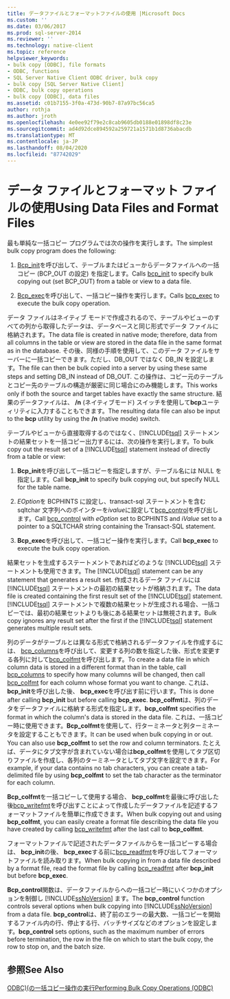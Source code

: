 ```yaml
---
title: データファイルとフォーマットファイルの使用 |Microsoft Docs
ms.custom: ''
ms.date: 03/06/2017
ms.prod: sql-server-2014
ms.reviewer: ''
ms.technology: native-client
ms.topic: reference
helpviewer_keywords:
- bulk copy [ODBC], file formats
- ODBC, functions
- SQL Server Native Client ODBC driver, bulk copy
- bulk copy [SQL Server Native Client]
- ODBC, bulk copy operations
- bulk copy [ODBC], data files
ms.assetid: c01b7155-3f0a-473d-90b7-87a97bc56ca5
author: rothja
ms.author: jroth
ms.openlocfilehash: 4e0ee92f79e2c8cab9605db0188e01898df8c23e
ms.sourcegitcommit: ad4d92dce894592a259721a1571b1d8736abacdb
ms.translationtype: MT
ms.contentlocale: ja-JP
ms.lasthandoff: 08/04/2020
ms.locfileid: "87742029"
---
```

# <a name="using-data-files-and-format-files"></a><span data-ttu-id="b51f9-102">データ ファイルとフォーマット ファイルの使用</span><span class="sxs-lookup"><span data-stu-id="b51f9-102">Using Data Files and Format Files</span></span>
  <span data-ttu-id="b51f9-103">最も単純な一括コピー プログラムでは次の操作を実行します。</span><span class="sxs-lookup"><span data-stu-id="b51f9-103">The simplest bulk copy program does the following:</span></span>  
  
1.  <span data-ttu-id="b51f9-104">[Bcp_init](../native-client-odbc-extensions-bulk-copy-functions/bcp-init.md)を呼び出して、テーブルまたはビューからデータファイルへの一括コピー (BCP_OUT の設定) を指定します。</span><span class="sxs-lookup"><span data-stu-id="b51f9-104">Calls [bcp_init](../native-client-odbc-extensions-bulk-copy-functions/bcp-init.md) to specify bulk copying out (set BCP_OUT) from a table or view to a data file.</span></span>  
  
2.  <span data-ttu-id="b51f9-105">[Bcp_exec](../native-client-odbc-extensions-bulk-copy-functions/bcp-exec.md)を呼び出して、一括コピー操作を実行します。</span><span class="sxs-lookup"><span data-stu-id="b51f9-105">Calls [bcp_exec](../native-client-odbc-extensions-bulk-copy-functions/bcp-exec.md) to execute the bulk copy operation.</span></span>  
  
 <span data-ttu-id="b51f9-106">データ ファイルはネイティブ モードで作成されるので、テーブルやビューのすべての列から取得したデータは、データベースと同じ形式でデータ ファイルに格納されます。</span><span class="sxs-lookup"><span data-stu-id="b51f9-106">The data file is created in native mode; therefore, data from all columns in the table or view are stored in the data file in the same format as in the database.</span></span> <span data-ttu-id="b51f9-107">その後、同様の手順を使用して、このデータ ファイルをサーバーに一括コピーできます。ただし、DB_OUT ではなく DB_IN を設定します。</span><span class="sxs-lookup"><span data-stu-id="b51f9-107">The file can then be bulk copied into a server by using these same steps and setting DB_IN instead of DB_OUT.</span></span> <span data-ttu-id="b51f9-108">この操作は、コピー元のテーブルとコピー先のテーブルの構造が厳密に同じ場合にのみ機能します。</span><span class="sxs-lookup"><span data-stu-id="b51f9-108">This works only if both the source and target tables have exactly the same structure.</span></span> <span data-ttu-id="b51f9-109">結果のデータファイルは、 **/n** (ネイティブモード) スイッチを使用して**bcp**ユーティリティに入力することもできます。</span><span class="sxs-lookup"><span data-stu-id="b51f9-109">The resulting data file can also be input to the **bcp** utility by using the **/n** (native mode) switch.</span></span>  
  
 <span data-ttu-id="b51f9-110">テーブルやビューから直接取得するのではなく、[!INCLUDE[tsql](../../includes/tsql-md.md)] ステートメントの結果セットを一括コピー出力するには、次の操作を実行します。</span><span class="sxs-lookup"><span data-stu-id="b51f9-110">To bulk copy out the result set of a [!INCLUDE[tsql](../../includes/tsql-md.md)] statement instead of directly from a table or view:</span></span>  
  
1.  <span data-ttu-id="b51f9-111">**Bcp_init**を呼び出して一括コピーを指定しますが、テーブル名には NULL を指定します。</span><span class="sxs-lookup"><span data-stu-id="b51f9-111">Call **bcp_init** to specify bulk copying out, but specify NULL for the table name.</span></span>  
  
2.  <span data-ttu-id="b51f9-112">*EOption*を BCPHINTS に設定し、transact-sql ステートメントを含む sqltchar 文字列へのポインターを*ivalue*に設定して[bcp_control](../native-client-odbc-extensions-bulk-copy-functions/bcp-control.md)を呼び出します。</span><span class="sxs-lookup"><span data-stu-id="b51f9-112">Call [bcp_control](../native-client-odbc-extensions-bulk-copy-functions/bcp-control.md) with *eOption* set to BCPHINTS and *iValue* set to a pointer to a SQLTCHAR string containing the Transact-SQL statement.</span></span>  
  
3.  <span data-ttu-id="b51f9-113">**Bcp_exec**を呼び出して、一括コピー操作を実行します。</span><span class="sxs-lookup"><span data-stu-id="b51f9-113">Call **bcp_exec** to execute the bulk copy operation.</span></span>  
  
 <span data-ttu-id="b51f9-114">結果セットを生成するステートメントであればどのような [!INCLUDE[tsql](../../includes/tsql-md.md)] ステートメントも使用できます。</span><span class="sxs-lookup"><span data-stu-id="b51f9-114">The [!INCLUDE[tsql](../../includes/tsql-md.md)] statement can be any statement that generates a result set.</span></span> <span data-ttu-id="b51f9-115">作成されるデータ ファイルには [!INCLUDE[tsql](../../includes/tsql-md.md)] ステートメントの最初の結果セットが格納されます。</span><span class="sxs-lookup"><span data-stu-id="b51f9-115">The data file is created containing the first result set of the [!INCLUDE[tsql](../../includes/tsql-md.md)] statement.</span></span> <span data-ttu-id="b51f9-116">[!INCLUDE[tsql](../../includes/tsql-md.md)] ステートメントで複数の結果セットが生成される場合、一括コピーでは、最初の結果セットよりも後にある結果セットは無視されます。</span><span class="sxs-lookup"><span data-stu-id="b51f9-116">Bulk copy ignores any result set after the first if the [!INCLUDE[tsql](../../includes/tsql-md.md)] statement generates multiple result sets.</span></span>  
  
 <span data-ttu-id="b51f9-117">列のデータがテーブルとは異なる形式で格納されるデータファイルを作成するには、 [bcp_columns](../native-client-odbc-extensions-bulk-copy-functions/bcp-columns.md)を呼び出して、変更する列の数を指定した後、形式を変更する各列に対して[bcp_colfmt](../native-client-odbc-extensions-bulk-copy-functions/bcp-colfmt.md)を呼び出します。</span><span class="sxs-lookup"><span data-stu-id="b51f9-117">To create a data file in which column data is stored in a different format than in the table, call [bcp_columns](../native-client-odbc-extensions-bulk-copy-functions/bcp-columns.md) to specify how many columns will be changed, then call [bcp_colfmt](../native-client-odbc-extensions-bulk-copy-functions/bcp-colfmt.md) for each column whose format you want to change.</span></span> <span data-ttu-id="b51f9-118">これは、 **bcp_init**を呼び出した後、 **bcp_exec**を呼び出す前に行います。</span><span class="sxs-lookup"><span data-stu-id="b51f9-118">This is done after calling **bcp_init** but before calling **bcp_exec**.</span></span> <span data-ttu-id="b51f9-119">**bcp_colfmt**は、列のデータをデータファイルに格納する形式を指定します。</span><span class="sxs-lookup"><span data-stu-id="b51f9-119">**bcp_colfmt** specifies the format in which the column's data is stored in the data file.</span></span> <span data-ttu-id="b51f9-120">これは、一括コピー時に使用できます。**Bcp_colfmt**を使用して、行ターミネータと列ターミネータを設定することもできます。</span><span class="sxs-lookup"><span data-stu-id="b51f9-120">It can be used when bulk copying in or out. You can also use **bcp_colfmt** to set the row and column terminators.</span></span> <span data-ttu-id="b51f9-121">たとえば、データにタブ文字が含まれていない場合は**bcp_colfmt**を使用してタブ区切りファイルを作成し、各列のターミネータとしてタブ文字を設定できます。</span><span class="sxs-lookup"><span data-stu-id="b51f9-121">For example, if your data contains no tab characters, you can create a tab-delimited file by using **bcp_colfmt** to set the tab character as the terminator for each column.</span></span>  
  
 <span data-ttu-id="b51f9-122">**Bcp_colfmt**を一括コピーして使用する場合、 **bcp_colfmt**を最後に呼び出した後[bcp_writefmt](../native-client-odbc-extensions-bulk-copy-functions/bcp-writefmt.md)を呼び出すことによって作成したデータファイルを記述するフォーマットファイルを簡単に作成できます。</span><span class="sxs-lookup"><span data-stu-id="b51f9-122">When bulk copying out and using **bcp_colfmt**, you can easily create a format file describing the data file you have created by calling [bcp_writefmt](../native-client-odbc-extensions-bulk-copy-functions/bcp-writefmt.md) after the last call to **bcp_colfmt**.</span></span>  
  
 <span data-ttu-id="b51f9-123">フォーマットファイルで記述されたデータファイルからを一括コピーする場合は、 **bcp_init**の後、 **bcp_exec**する前に[bcp_readfmt](../native-client-odbc-extensions-bulk-copy-functions/bcp-readfmt.md)を呼び出してフォーマットファイルを読み取ります。</span><span class="sxs-lookup"><span data-stu-id="b51f9-123">When bulk copying in from a data file described by a format file, read the format file by calling [bcp_readfmt](../native-client-odbc-extensions-bulk-copy-functions/bcp-readfmt.md) after **bcp_init** but before **bcp_exec**.</span></span>  
  
 <span data-ttu-id="b51f9-124">**Bcp_control**関数は、データファイルからへの一括コピー時にいくつかのオプションを制御し [!INCLUDE[ssNoVersion](../../includes/ssnoversion-md.md)] ます。</span><span class="sxs-lookup"><span data-stu-id="b51f9-124">The **bcp_control** function controls several options when bulk copying into [!INCLUDE[ssNoVersion](../../includes/ssnoversion-md.md)] from a data file.</span></span> <span data-ttu-id="b51f9-125">**bcp_control**は、終了前のエラーの最大数、一括コピーを開始するファイル内の行、停止する行、バッチサイズなどのオプションを設定します。</span><span class="sxs-lookup"><span data-stu-id="b51f9-125">**bcp_control** sets options, such as the maximum number of errors before termination, the row in the file on which to start the bulk copy, the row to stop on, and the batch size.</span></span>  
  
## <a name="see-also"></a><span data-ttu-id="b51f9-126">参照</span><span class="sxs-lookup"><span data-stu-id="b51f9-126">See Also</span></span>  
 [<span data-ttu-id="b51f9-127">ODBC&#41;&#40;の一括コピー操作の実行</span><span class="sxs-lookup"><span data-stu-id="b51f9-127">Performing Bulk Copy Operations &#40;ODBC&#41;</span></span>](performing-bulk-copy-operations-odbc.md)  
  
  
